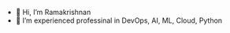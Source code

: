 - 👋 Hi, I’m Ramakrishnan
- 👀 I’m experienced professinal in DevOps, AI, ML, Cloud, Python

<!---
krishnas6795/krishnas6795 is a ✨ special ✨ repository because its `README.md` (this file) appears on your GitHub profile.
You can click the Preview link to take a look at your changes.
--->
